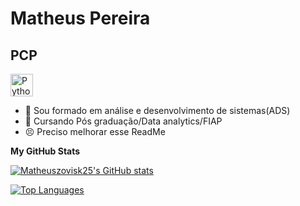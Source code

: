 Matheus Pereira
===============================================================================================================================
PCP
---
<a href="https://www.python.org/" target="_blank" rel="noreferrer"><img src="https://raw.githubusercontent.com/danielcranney/readme-generator/main/public/icons/skills/python-colored.svg" width="36" height="36" alt="Python" /></a>
</p>

*   🧠 Sou formado em análise e desenvolvimento de sistemas(ADS)
*   🤠 Cursando Pós graduação/Data analytics/FIAP
*   😣 Preciso melhorar esse ReadMe 
                    





<b>My GitHub Stats</b>

<a href="http://www.github.com/Matheuszovisk25"><img src="https://github-readme-stats.vercel.app/api?username=Matheuszovisk25&show_icons=true&hide=&count_private=true&title_color=64748b&text_color=000000&icon_color=ec4899&bg_color=ffffff&hide_border=true&show_icons=true" alt="Matheuszovisk25's GitHub stats" /></a>

<a href="https://github.com/Matheuszovisk25" align="left"><img src="https://github-readme-stats.vercel.app/api/top-langs/?username=Matheuszovisk25&langs_count=10&title_color=64748b&text_color=000000&icon_color=ec4899&bg_color=ffffff&hide_border=true&locale=en&custom_title=Top%20%Languages" alt="Top Languages" /></a>



